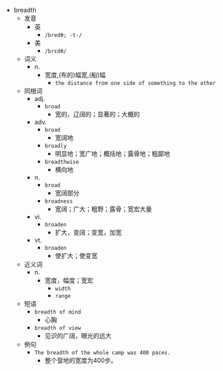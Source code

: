 - breadth
  - 发音
    - 英
      - `/bredθ; -t-/`
    - 美
      - `/brɛdθ/`
  - 词义
    - n.
      - 宽度,(布的)幅宽,(船)幅
        - `the distance from one side of something to the other`
  - 同根词
    - adj.
      - `broad`
        - 宽的，辽阔的；显著的；大概的
    - adv.
      - `broad`
        - 宽阔地
      - `broadly`
        - 明显地；宽广地；概括地；露骨地；粗鄙地
      - `breadthwise`
        - 横向地
    - n.
      - `broad`
        - 宽阔部分
      - `broadness`
        - 宽阔；广大；粗野；露骨；宽宏大量
    - vi.
      - `broaden`
        - 扩大，变阔；变宽，加宽
    - vt.
      - `broaden`
        - 使扩大；使变宽
  - 近义词
    - n.
      - 宽度，幅度；宽宏
        - `width`
        - `range`
  - 短语
    - `breadth of mind`
      - 心胸 
    - `breadth of view`
      - 见识的广阔，眼光的远大 
  - 例句
    - `The breadth of the whole camp was 400 paces.`
      - 整个营地的宽度为400步。

